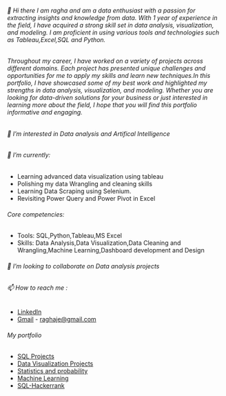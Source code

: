 ###### 👋 Hi there I am ragha and am a data enthusiast with a passion for extracting insights and knowledge from data. With 1 year of experience in the field, I have acquired a strong skill set in data analysis, visualization, and modeling. I am proficient in using various tools and technologies such as Tableau,Excel,SQL and Python.

###### Throughout my career, I have worked on a variety of projects across different domains. Each project has presented unique challenges and opportunities for me to apply my skills and learn new techniques.In this portfolio, I have showcased some of my best work and highlighted my strengths in data analysis, visualization, and modeling. Whether you are looking for data-driven solutions for your business or just interested in learning more about the field, I hope that you will find this portfolio informative and engaging.

###### 👀 I’m interested in Data analysis and Artifical Intelligence
###### 🌱 I’m currently:
- Learning advanced data visualization using tableau
- Polishing my data Wrangling and cleaning skills
- Learning Data Scraping using Selenium.
- Revisiting Power Query and Power Pivot in Excel 

###### Core competencies:
- Tools: SQL,Python,Tableau,MS Excel
- Skills: Data Analysis,Data Visualization,Data Cleaning and Wrangling,Machine Learning,Dashboard development and Design

###### 💞️ I’m looking to collaborate on Data analysis projects
###### 📫 How to reach me :
 - [LinkedIn](https://www.linkedin.com/in/raghavendraprasad9/)
 - [Gmail](mailto:raghaje@gmail.com) - raghaje@gmail.com
 
###### My portfolio
  - [SQL Projects](https://github.com/stragod/SQL-projects)
  - [Data Visualization Projects](https://github.com/stragod/data-visualization-projects)
  - [Statistics and probability](https://github.com/stragod/Gas-Leak-Detection)
  - [Machine Learning](https://github.com/stragod/parkinsons-detection-)
  - [SQL-Hackerrank](https://github.com/stragod/SQL-hackerranksolutions) 
<!---
stragod/stragod is a ✨ special ✨ repository because its `README.md` (this file) appears on your GitHub profile.
You can click the Preview link to take a look at your changes.
--->
